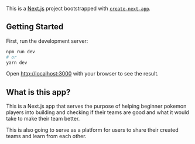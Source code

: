 This is a [Next.js](https://nextjs.org/) project bootstrapped with [`create-next-app`](https://github.com/vercel/next.js/tree/canary/packages/create-next-app).

## Getting Started

First, run the development server:

```bash
npm run dev
# or
yarn dev
```

Open [http://localhost:3000](http://localhost:3000) with your browser to see the result.

## What is this app?

This is a Next.js app that serves the purpose of helping beginner pokemon players into building and checking if their teams are good and what it would take to make their team better.

This is also going to serve as a platform for users to share their created teams and learn from each other.